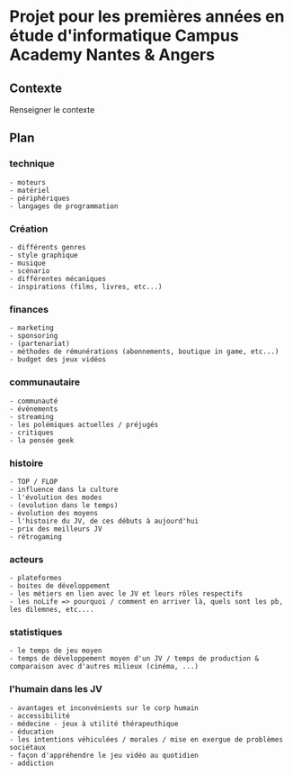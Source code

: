 # Projet pour les premières années en étude d'informatique Campus Academy Nantes & Angers

## Contexte

Renseigner le contexte

## Plan

### technique
	- moteurs
	- matériel
	- périphériques
	- langages de programmation	

### Création
	- différents genres
	- style graphique
	- musique
	- scénario
	- différentes mécaniques
	- inspirations (films, livres, etc...)

### finances
	- marketing
	- sponsoring
	- (partenariat)
	- méthodes de rémunérations (abonnements, boutique in game, etc...)
	- budget des jeux vidéos

### communautaire
	- communauté
	- évènements
	- streaming
	- les polémiques actuelles / préjugés
	- critiques
	- la pensée geek

### histoire
	- TOP / FLOP
	- influence dans la culture
	- l'évolution des modes
	- (evolution dans le temps)
	- évolution des moyens
	- l'histoire du JV, de ces débuts à aujourd'hui
	- prix des meilleurs JV
	- rétrogaming

### acteurs
	- plateformes
	- boites de développement
	- les métiers en lien avec le JV et leurs rôles respectifs
	- les noLife => pourquoi / comment en arriver là, quels sont les pb, les dilemnes, etc....

### statistiques
	- le temps de jeu moyen
	- temps de développement moyen d'un JV / temps de production & comparaison avec d'autres milieux (cinéma, ...)


### l'humain dans les JV
	- avantages et inconvénients sur le corp humain
	- accessibilité
	- médecine - jeux à utilité thérapeuthique
	- éducation
	- les intentions véhiculées / morales / mise en exergue de problèmes sociétaux
	- façon d'appréhendre le jeu vidéo au quotidien
	- addiction
